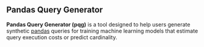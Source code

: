## Pandas Query Generator

**Pandas Query Generator (pqg)** is a tool designed to help users generate synthetic
[pandas](https://pandas.pydata.org/) queries for training machine learning models
that estimate query execution costs or predict cardinality.
